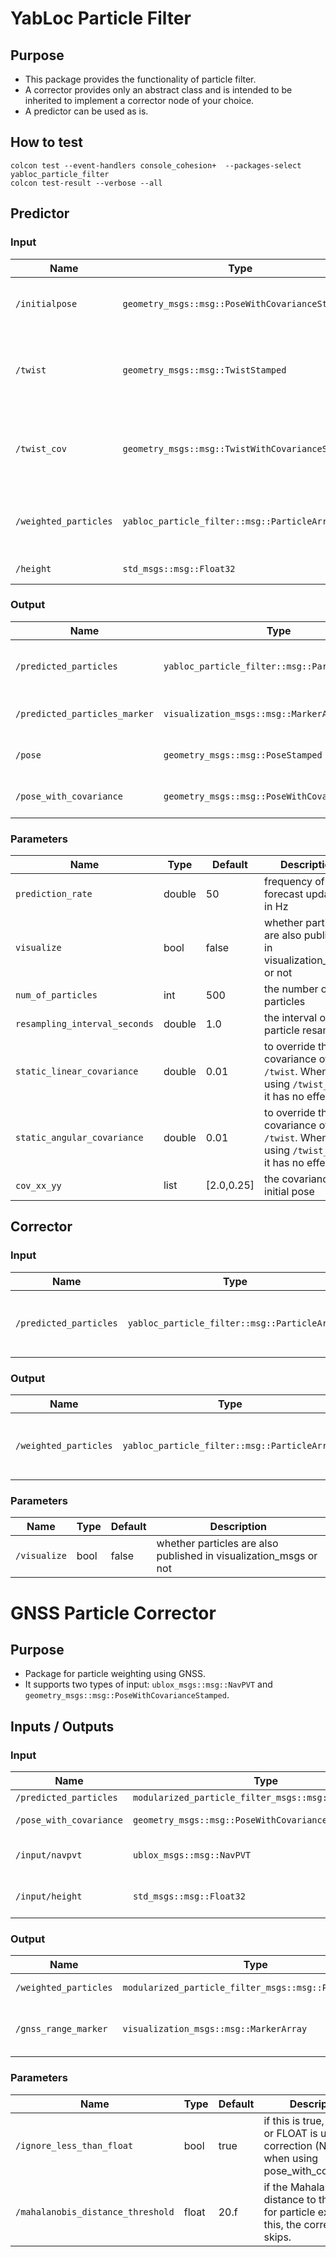 # YabLoc Particle Filter

## Purpose

- This package provides the functionality of particle filter.
- A corrector provides only an abstract class and is intended to be inherited to implement a corrector node of your choice.
- A predictor can be used as is.

## How to test

```shell
colcon test --event-handlers console_cohesion+  --packages-select yabloc_particle_filter
colcon test-result --verbose --all
```

## Predictor

### Input

| Name                  | Type                                                   | Description                                               |
|-----------------------|--------------------------------------------------------|-----------------------------------------------------------|
| `/initialpose`        | `geometry_msgs::msg::PoseWithCovarianceStamped`        | to specity the initial position of particles              |
| `/twist`              | `geometry_msgs::msg::TwistStamped`                     | linear velocity and angular velocity of prediction update |
| `/twist_cov`          | `geometry_msgs::msg::TwistWithCovarianceStamped`       | linear velocity and angular velocity of prediction update |
| `/weighted_particles` | `yabloc_particle_filter::msg::ParticleArray` | particles weighted  by corrector nodes                    |
| `/height`             | `std_msgs::msg::Float32`                               | ground height                                             |

### Output

| Name                          | Type                                                   | Description                           |
|-------------------------------|--------------------------------------------------------|---------------------------------------|
| `/predicted_particles`        | `yabloc_particle_filter::msg::ParticleArray` | particles weighted by predictor nodes |
| `/predicted_particles_marker` | `visualization_msgs::msg::MarkerArray`                 | markers for particle visualization    |
| `/pose`                       | `geometry_msgs::msg::PoseStamped`                      | weighted mean of particles            |
| `/pose_with_covariance`       | `geometry_msgs::msg::PoseWithCovarianceStamped`        | weighted mean of particles            |

### Parameters

| Name                          | Type   | Default    | Description                                                                       |
|-------------------------------|--------|------------|-----------------------------------------------------------------------------------|
| `prediction_rate`             | double | 50         | frequency of forecast updates, in Hz                                              |
| `visualize`                   | bool   | false      | whether particles are also published in visualization_msgs or not                 |
| `num_of_particles`            | int    | 500        | the number of particles                                                           |
| `resampling_interval_seconds` | double | 1.0        | the interval of particle resamping                                                |
| `static_linear_covariance`    | double | 0.01       | to override the covariance of `/twist`. When using `/twist_cov`, it has no effect |
| `static_angular_covariance`   | double | 0.01       | to override the covariance of `/twist`. When using `/twist_cov`, it has no effect |
| `cov_xx_yy`   　　　　　　　　| list   | [2.0,0.25] | the covariance of initial pose                                                    |

## Corrector

### Input

| Name                   | Type                                                   | Description                               |
|------------------------|--------------------------------------------------------|-------------------------------------------|
| `/predicted_particles` | `yabloc_particle_filter::msg::ParticleArray` | particles predicted by the predictor node |

### Output

| Name                  | Type                                                   | Description                              |
|-----------------------|--------------------------------------------------------|------------------------------------------|
| `/weighted_particles` | `yabloc_particle_filter::msg::ParticleArray` | particles weighted by the corrector node |

### Parameters

| Name         | Type | Default | Description                                                       |
|--------------|------|---------|-------------------------------------------------------------------|
| `/visualize` | bool | false   | whether particles are also published in visualization_msgs or not |


# GNSS Particle Corrector

## Purpose

- Package for particle weighting using GNSS.
- It supports two types of input: `ublox_msgs::msg::NavPVT` and `geometry_msgs::msg::PoseWithCovarianceStamped`.

## Inputs / Outputs

### Input

| Name                    | Type                                                   | Description                              |
|-------------------------|--------------------------------------------------------|------------------------------------------|
| `/predicted_particles`  | `modularized_particle_filter_msgs::msg::ParticleArray` | predicted particles                      |
| `/pose_with_covariance` | `geometry_msgs::msg::PoseWithCovarianceStamped`        | pose measurement for weighting           |
| `/input/navpvt`         | `ublox_msgs::msg::NavPVT`                              | GNSS measurement for weighting           |
| `/input/height`         | `std_msgs::msg::Float32`                               | ground height used for gnss_range_marker |

### Output

| Name                  | Type                                                   | Description                         |
|-----------------------|--------------------------------------------------------|-------------------------------------|
| `/weighted_particles` | `modularized_particle_filter_msgs::msg::ParticleArray` | weighted particles                  |
| `/gnss_range_marker`  | `visualization_msgs::msg::MarkerArray`                 | visualized GNSS weight distribution |



### Parameters

| Name                              | Type  | Default | Description                                                                                           |
|-----------------------------------|-------|---------|-------------------------------------------------------------------------------------------------------|
| `/ignore_less_than_float`         | bool  | true    | if this is true, only FIX or FLOAT is used for correction (No effect when using pose_with_covariance) |
| `/mahalanobis_distance_threshold` | float | 20.f    | if the Mahalanobis distance to the GNSS for particle exceeds this, the correction skips.              |